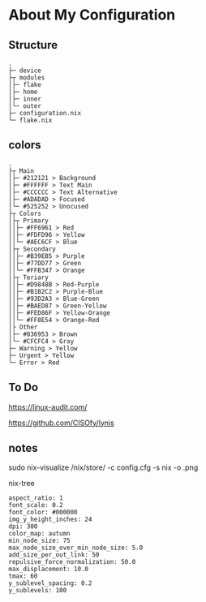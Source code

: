 # About My Configuration

## Structure

```
.
├─ device
├┬ modules
│├─ flake
│├─ home
│├─ inner
│└─ outer
├─ configuration.nix        
└─ flake.nix               
```

## colors

```
.
├┬ Main
│├─ #212121 > Background
│├─ #FFFFFF > Text Main
│├─ #CCCCCC > Text Alternative
│├─ #ADADAD > Focused
│└─ #525252 > Unocused
├┬ Colors
│├┬ Primary
││├─ #FF6961 > Red
││├─ #FDFD96 > Yellow
││└─ #AEC6CF > Blue
│├┬ Secondary
││├─ #B39EB5 > Purple
││├─ #77DD77 > Green
││└─ #FFB347 > Orange
│├┬ Teriary
││├─ #D9848B > Red-Purple
││├─ #B1B2C2 > Purple-Blue
││├─ #93D2A3 > Blue-Green
││├─ #BAED87 > Green-Yellow
││├─ #FED86F > Yellow-Orange
││└─ #FF8E54 > Orange-Red
│├ Other
│├─ #836953 > Brown
│└─ #CFCFC4 > Gray
├─ Warning > Yellow
├─ Urgent > Yellow
└─ Error > Red
```

## To Do 

https://linux-audit.com/

https://github.com/CISOfy/lynis

## notes

sudo nix-visualize /nix/store/<package> -c config.cfg -s nix -o <name>.png

nix-tree

```
aspect_ratio: 1
font_scale: 0.2
font_color: #000000
img_y_height_inches: 24
dpi: 300
color_map: autumn
min_node_size: 75
max_node_size_over_min_node_size: 5.0
add_size_per_out_link: 50
repulsive_force_normalization: 50.0
max_displacement: 10.0
tmax: 60
y_sublevel_spacing: 0.2
y_sublevels: 100
```